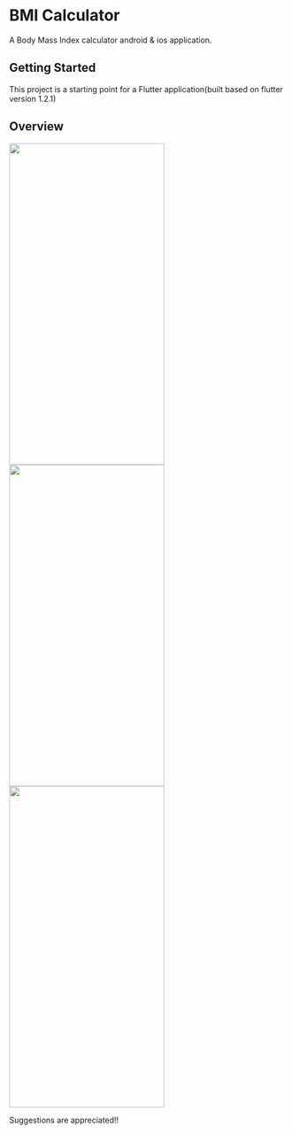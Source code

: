 # BMI Calculator

A Body Mass Index calculator android & ios application.

## Getting Started

This project is a starting point for a Flutter application(built based on flutter version 1.2.1)

## Overview

<img src="https://user-images.githubusercontent.com/84156356/129472556-f5815f4c-f2f8-4107-95e8-3633c99becbd.png" width="280" height="580"/>   <img src="https://user-images.githubusercontent.com/84156356/129472567-36e7f94d-37c2-432a-bc10-1236b62a8d91.png" width="280" height="580"/>   <img src="https://user-images.githubusercontent.com/84156356/129472570-de29be50-0cfb-41ad-9f8a-827bd9aa3d45.png" width="280" height="580"/>

Suggestions are appreciated!!
